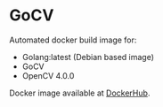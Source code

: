 # GoCV

Automated docker build image for:

+ Golang:latest (Debian based image)
+ GoCV
+ OpenCV 4.0.0

Docker image available at [DockerHub](https://hub.docker.com/u/adaickalavan/).
